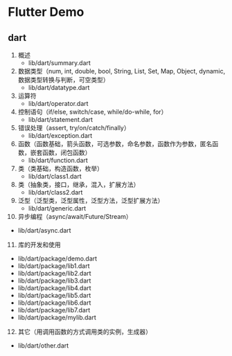 # Flutter Demo


## dart
1. 概述
   + lib/dart/summary.dart
2. 数据类型（num, int, double, bool, String, List, Set, Map, Object, dynamic, 数据类型转换与判断，可空类型）
   + lib/dart/datatype.dart
3. 运算符
   + lib/dart/operator.dart
4. 控制语句（if/else, switch/case, while/do-while, for）
   + lib/dart/statement.dart
5. 错误处理（assert, try/on/catch/finally）
   + lib/dart/exception.dart
6. 函数（函数基础，箭头函数，可选参数，命名参数，函数作为参数，匿名函数，嵌套函数，闭包函数）
   + lib/dart/function.dart
7. 类（类基础，构造函数，枚举）
   + lib/dart/class1.dart
8. 类（抽象类，接口，继承，混入，扩展方法）
   + lib/dart/class2.dart
9. 泛型（泛型类，泛型属性，泛型方法，泛型扩展方法）
   + lib/dart/generic.dart
10. 异步编程（async/await/Future/Stream）
   + lib/dart/async.dart
11. 库的开发和使用
   + lib/dart/package/demo.dart
   + lib/dart/package/lib1.dart
   + lib/dart/package/lib2.dart
   + lib/dart/package/lib3.dart
   + lib/dart/package/lib4.dart
   + lib/dart/package/lib5.dart
   + lib/dart/package/lib6.dart
   + lib/dart/package/lib7.dart
   + lib/dart/package/mylib.dart
12. 其它（用调用函数的方式调用类的实例，生成器）
   + lib/dart/other.dart
